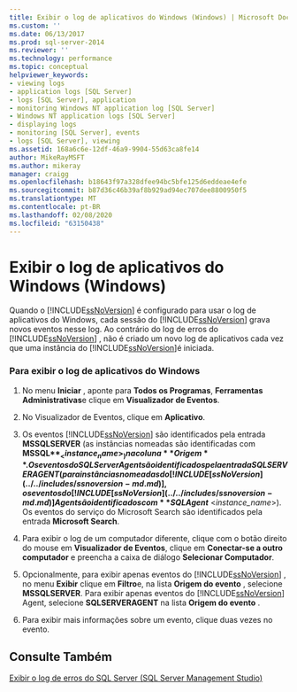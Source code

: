 ```yaml
---
title: Exibir o log de aplicativos do Windows (Windows) | Microsoft Docs
ms.custom: ''
ms.date: 06/13/2017
ms.prod: sql-server-2014
ms.reviewer: ''
ms.technology: performance
ms.topic: conceptual
helpviewer_keywords:
- viewing logs
- application logs [SQL Server]
- logs [SQL Server], application
- monitoring Windows NT application log [SQL Server]
- Windows NT application logs [SQL Server]
- displaying logs
- monitoring [SQL Server], events
- logs [SQL Server], viewing
ms.assetid: 168a6c6e-12df-46a9-9904-55d63ca8fe14
author: MikeRayMSFT
ms.author: mikeray
manager: craigg
ms.openlocfilehash: b18643f97a328dfee94bc5bfe125d6eddeae4efe
ms.sourcegitcommit: b87d36c46b39af8b929ad94ec707dee8800950f5
ms.translationtype: MT
ms.contentlocale: pt-BR
ms.lasthandoff: 02/08/2020
ms.locfileid: "63150438"
---
```

# <a name="view-the-windows-application-log-windows"></a>Exibir o log de aplicativos do Windows (Windows)
  Quando o [!INCLUDE[ssNoVersion](../../includes/ssnoversion-md.md)] é configurado para usar o log de aplicativos do Windows, cada sessão do [!INCLUDE[ssNoVersion](../../includes/ssnoversion-md.md)] grava novos eventos nesse log. Ao contrário do log de erros do [!INCLUDE[ssNoVersion](../../includes/ssnoversion-md.md)] , não é criado um novo log de aplicativos cada vez que uma instância do [!INCLUDE[ssNoVersion](../../includes/ssnoversion-md.md)]é iniciada.  
  
### <a name="to-view-the-windows-application-log"></a>Para exibir o log de aplicativos do Windows  
  
1.  No menu **Iniciar** , aponte para **Todos os Programas**, **Ferramentas Administrativas**e clique em **Visualizador de Eventos**.  
  
2.  No Visualizador de Eventos, clique em **Aplicativo**.  
  
3.  Os eventos [!INCLUDE[ssNoVersion](../../includes/ssnoversion-md.md)] são identificados pela entrada **MSSQLSERVER** (as instâncias nomeadas são identificadas com **MSSQL$** _<instance_name>_ ) na coluna **Origem**. Os eventos do SQL Server Agent são identificados pela entrada SQLSERVERAGENT (para instâncias nomeadas do [!INCLUDE[ssNoVersion](../../includes/ssnoversion-md.md)], os eventos do [!INCLUDE[ssNoVersion](../../includes/ssnoversion-md.md)] Agent são identificados com **SQLAgent$** \<*instance_name*>). Os eventos do serviço do Microsoft Search são identificados pela entrada **Microsoft Search**.  
  
4.  Para exibir o log de um computador diferente, clique com o botão direito do mouse em **Visualizador de Eventos**, clique em **Conectar-se a outro computador** e preencha a caixa de diálogo **Selecionar Computador**.  
  
5.  Opcionalmente, para exibir apenas eventos do [!INCLUDE[ssNoVersion](../../includes/ssnoversion-md.md)] , no menu **Exibir** clique em **Filtro**e, na lista **Origem do evento** , selecione **MSSQLSERVER**. Para exibir apenas eventos do [!INCLUDE[ssNoVersion](../../includes/ssnoversion-md.md)] Agent, selecione **SQLSERVERAGENT** na lista **Origem do evento** .  
  
6.  Para exibir mais informações sobre um evento, clique duas vezes no evento.  
  
## <a name="see-also"></a>Consulte Também  
 [Exibir o log de erros do SQL Server &#40;SQL Server Management Studio&#41;](../../ssms/sql-server-management-studio-ssms.md)  
  
  
